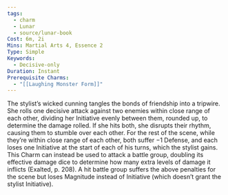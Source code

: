 ```yaml
---
tags:
  - charm
  - Lunar
  - source/lunar-book
Cost: 6m, 2i
Mins: Martial Arts 4, Essence 2
Type: Simple
Keywords:
  - Decisive-only
Duration: Instant
Prerequisite Charms:
  - "[[Laughing Monster Form]]"
---
```

The stylist’s wicked cunning tangles the bonds of friendship into a tripwire. She rolls one decisive attack against two enemies within close range of each other, dividing her Initiative evenly between them, rounded up, to determine the damage rolled. If she hits both, she disrupts their rhythm, causing them to stumble over each other. For the rest of the scene, while they’re within close range of each other, both suffer −1 Defense, and each loses one Initiative at the start of each of his turns, which the stylist gains. This Charm can instead be used to attack a battle group, doubling its effective damage dice to determine how many extra levels of damage it inflicts (Exalted, p. 208). A hit battle group suffers the above penalties for the scene but loses Magnitude instead of Initiative (which doesn’t grant the stylist Initiative).
